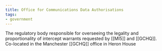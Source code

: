 ```yaml
---
title: Office for Communications Data Authorisations
tags:
- government
---
```

The regulatory body responsible for overseeing the legality and proportionality of intercept warrants requested by [[MI5]] and [[GCHQ]]. Co-located in the Manchester [[GCHQ]] office in Heron House